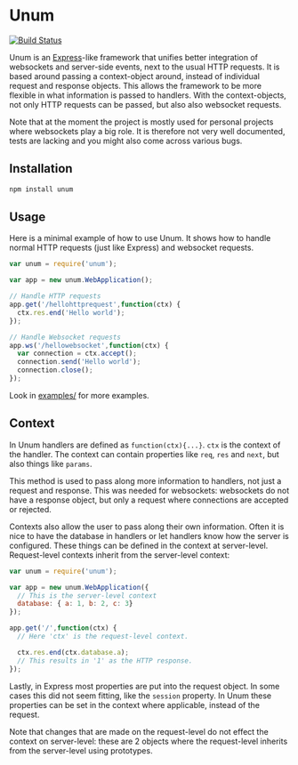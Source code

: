 # Unum

[![Build Status](https://travis-ci.org/FrozenCow/unum.png)](https://travis-ci.org/FrozenCow/unum)

Unum is an [Express](http://expressjs.com/)-like framework that unifies better integration of websockets and server-side events, next to the usual HTTP requests. It is based around passing a context-object around, instead of individual request and response objects. This allows the framework to be more flexible in what information is passed to handlers. With the context-objects, not only HTTP requests can be passed, but also also websocket requests.

Note that at the moment the project is mostly used for personal projects where websockets play a big role. It is therefore not very well documented, tests are lacking and you might also come across various bugs.

## Installation

```js
npm install unum
```

## Usage

Here is a minimal example of how to use Unum. It shows how to handle normal HTTP requests (just like Express) and websocket requests.

```js
var unum = require('unum');

var app = new unum.WebApplication();

// Handle HTTP requests
app.get('/hellohttprequest',function(ctx) {
  ctx.res.end('Hello world');
});

// Handle Websocket requests
app.ws('/hellowebsocket',function(ctx) {
  var connection = ctx.accept();
  connection.send('Hello world');
  connection.close();
});
```

Look in [examples/](examples/) for more examples.

## Context

In Unum handlers are defined as `function(ctx){...}`. `ctx` is the context of the handler. The context can contain properties like `req`, `res` and `next`, but also things like `params`.

This method is used to pass along more information to handlers, not just a request and response. This was needed for websockets: websockets do not have a response object, but only a request where connections are accepted or rejected.

Contexts also allow the user to pass along their own information. Often it is nice to have the database in handlers or let handlers know how the server is configured. These things can be defined in the context at server-level. Request-level contexts inherit from the server-level context:

```js
var unum = require('unum');

var app = new unum.WebApplication({
  // This is the server-level context
  database: { a: 1, b: 2, c: 3}
});

app.get('/',function(ctx) {
  // Here 'ctx' is the request-level context.

  ctx.res.end(ctx.database.a);
  // This results in '1' as the HTTP response.
});
```

Lastly, in Express most properties are put into the request object. In some cases this did not seem fitting, like the `session` property. In Unum these properties can be set in the context where applicable, instead of the request.

Note that changes that are made on the request-level do not effect the context on server-level: these are 2 objects where the request-level inherits from the server-level using prototypes.

